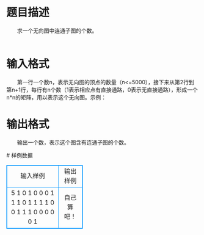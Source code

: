 # 

 
 # 题目描述 
<p>
　　求一个无向图中连通子图的个数。<br><br></p> 

 
 # 输入格式 
<p>
　　第一行一个数n，表示无向图的顶点的数量（n<=5000），接下来从第2行到第n+1行，每行有n个数（1表示相应点有直接通路，0表示无直接通路），形成一个n*n的矩阵，用以表示这个无向图。示例：<br></p> 

 
 # 输出格式 
<p>
　　输出一个数，表示这个图含有连通子图的个数。<br></p> 
# 样例数据
<style>
        table,table tr th, table tr td { border:1px solid #0094ff; }
        table { width: 200px; min-height: 25px; line-height: 25px; text-align: center; border-collapse: collapse;}   
    </style>
<table>
	<tr>
		<td>输入样例</td>
		<td>输出样例</td>
	</tr>
<tr><td>5
1 0 1 0 0
0 1 1 1 0
1 1 1 1 0
0 1 1 1 0
0 0 0 0 1</td><td>自己算吧！</td></tr></table>
